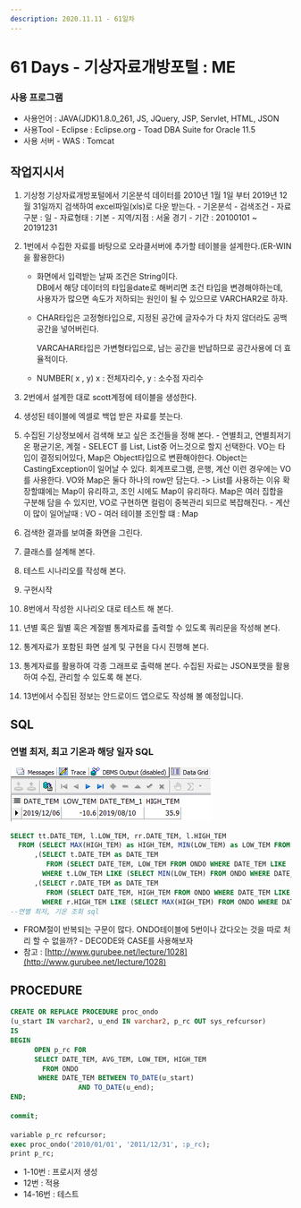 ```yaml
---
description: 2020.11.11 - 61일차
---
```


# 61 Days - 기상자료개방포털 : ME

### 사용 프로그램

* 사용언어 : JAVA\(JDK\)1.8.0\_261, JS, JQuery, JSP, Servlet, HTML, JSON
* 사용Tool  - Eclipse : Eclipse.org - Toad DBA Suite for Oracle 11.5
* 사용 서버 - WAS : Tomcat

## 작업지시서

1. 기상청 기상자료개방포털에서 기온분석 데이터를 2010년 1월 1일 부터 2019년 12월 31일까지 검색하여 excel파일\(xls\)로 다운 받는다. - 기온분석  - 검색조건  - 자료구분 : 일  - 자료형태 : 기본  - 지역/지점 : 서울 경기  - 기간 : 20100101 ~ 20191231
2. 1번에서 수집한 자료를 바탕으로 오라클서버에 추가할 테이블을 설계한다.\(ER-WIN을 활용한다\)  
   - 화면에서 입력받는 날짜 조건은 String이다.   
     DB에서 해당 데이터의 타입을date로 해버리면 조건 타입을 변경해야하는데, 사용자가 많으면 속도가 저하되는 원인이 될 수 있으므로 VARCHAR2로 하자.  
   - CHAR타입은 고정형타입으로,  지정된 공간에 글자수가 다 차지 않더라도 공백공간을 넣어버린다.

     VARCAHAR타입은 가변형타입으로, 남는 공간을 반납하므로 공간사용에 더 효율적이다.  
   - NUMBER\( x , y\) x : 전체자리수, y : 소수점 자리수

3. 2번에서 설계한 대로 scott계정에 테이블을 생성한다.
4. 생성된 테이블에 엑셀로 백업 받은 자료를 붓는다.
5. 수집된 기상정보에서 검색해 보고 싶은 조건들을 정해 본다. - 연별최고, 연별최저기온 평균기온, 계절 - SELECT 를 List, List중 어느것으로 할지 선택한다.    VO는 타입이 결정되어있다, Map은 Object타입으로 변환해야한다.    Object는 CastingException이 일어날 수 있다.    회계프로그램, 은행, 계산 이런 경우에는 VO를 사용한다.   VO와 Map은 둘다 하나의 row만 담는다.   -&gt; List를 사용하는 이유 확장할떄에는 Map이 유리하고, 조인 시에도 Map이 유리하다.    Map은 여러 집합을 구분해 담을 수 있지만, VO로 구현하면 컬럼이 중복관리 되므로 복잡해진다. - 계산이 많이 일어날때 : VO - 여러 테이블 조인할 떄 : Map
6. 검색한 결과를 보여줄 화면을 그린다.
7. 클래스를 설계해 본다.
8. 테스트 시나리오를 작성해 본다.
9. 구현시작
10. 8번에서 작성한 시나리오 대로 테스트 해 본다.
11. 년별 혹은 월별 혹은 계절별 통계자료를 출력할 수 있도록 쿼리문을 작성해 본다.
12. 통계자료가 포함된 화면 설계 및 구현을 다시 진행해 본다.
13. 통계자료를 활용하여 각종 그래프로 출력해 본다.  수집된 자료는 JSON포맷을 활용하여 수집, 관리할 수 있도록 해 본다.
14. 13번에서 수집된 정보는 안드로이드 앱으로도 작성해 볼 예정입니다.

## SQL

### 연별 최저, 최고 기온과 해당 일자 SQL

![](../../.gitbook/assets/1%20%2864%29.png)

```sql
SELECT tt.DATE_TEM, l.LOW_TEM, rr.DATE_TEM, l.HIGH_TEM
  FROM (SELECT MAX(HIGH_TEM) as HIGH_TEM, MIN(LOW_TEM) as LOW_TEM FROM ONDO WHERE DATE_TEM LIKE '%'||'2019'||'%') l
      ,(SELECT t.DATE_TEM as DATE_TEM
         FROM (SELECT DATE_TEM, LOW_TEM FROM ONDO WHERE DATE_TEM LIKE '%'||'2019'||'%') t
        WHERE t.LOW_TEM LIKE (SELECT MIN(LOW_TEM) FROM ONDO WHERE DATE_TEM LIKE '%'||'2019'||'%')) tt
      ,(SELECT r.DATE_TEM as DATE_TEM
         FROM (SELECT DATE_TEM, HIGH_TEM FROM ONDO WHERE DATE_TEM LIKE '%'||'2019'||'%') r
        WHERE r.HIGH_TEM LIKE (SELECT MAX(HIGH_TEM) FROM ONDO WHERE DATE_TEM LIKE '%'||'2019'||'%')) rr
--연별 최저, 기온 조회 sql
```

* FROM절이 반복되는 구문이 많다. ONDO테이블에 5번이나 갔다오는 것을 따로 처리 할 수 없을까? - DECODE와 CASE를 사용해보자
* 참고 : [http://www.gurubee.net/lecture/1028](http://www.gurubee.net/lecture/1028)

## PROCEDURE

```sql
CREATE OR REPLACE PROCEDURE proc_ondo
(u_start IN varchar2, u_end IN varchar2, p_rc OUT sys_refcursor)
IS
BEGIN 
      OPEN p_rc FOR 
      SELECT DATE_TEM, AVG_TEM, LOW_TEM, HIGH_TEM
        FROM ONDO 
       WHERE DATE_TEM BETWEEN TO_DATE(u_start)
                 AND TO_DATE(u_end);
END;

commit;

variable p_rc refcursor;
exec proc_ondo('2010/01/01', '2011/12/31', :p_rc);
print p_rc;
```

* 1-10번 : 프로시저 생성
* 12번 : 적용
* 14-16번 : 테스트

